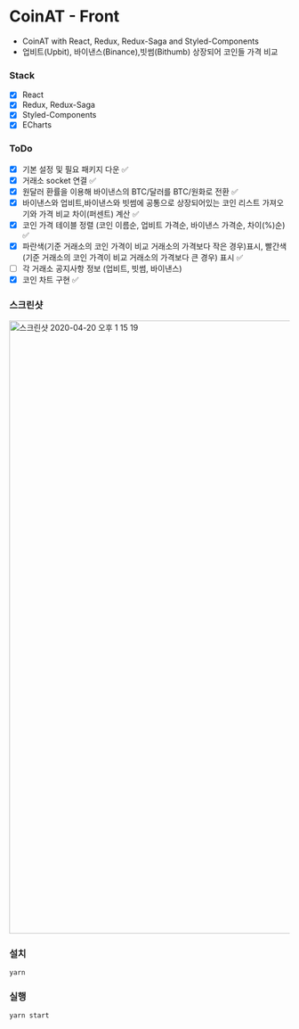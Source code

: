 # CoinAT - Front

- CoinAT with React, Redux, Redux-Saga and Styled-Components
- 업비트(Upbit), 바이낸스(Binance),빗썸(Bithumb) 상장되어 코인들 가격 비교

### Stack

- [x] React
- [x] Redux, Redux-Saga
- [x] Styled-Components
- [x] ECharts

### ToDo

- [x] 기본 설정 및 필요 패키지 다운 ✅
- [x] 거래소 socket 연결 ✅
- [x] 원달러 환률을 이용해 바이낸스의 BTC/달러를 BTC/원화로 전환 ✅
- [x] 바이낸스와 업비트,바이낸스와 빗썸에 공통으로 상장되어있는 코인 리스트 가져오기와 가격 비교 차이(퍼센트) 계산 ✅
- [x] 코인 가격 테이블 정렬 (코인 이름순, 업비트 가격순, 바이낸스 가격순, 차이(%)순) ✅
- [x] 파란색(기준 거래소의 코인 가격이 비교 거래소의 가격보다 작은 경우)표시, 빨간색(기준 거래소의 코인 가격이 비교 거래소의 가격보다 큰 경우) 표시 ✅
- [ ] 각 거래소 공지사항 정보 (업비트, 빗썸, 바이낸스)
- [x] 코인 차트 구현 ✅

### 스크린샷

<img width="1100" alt="스크린샷 2020-04-20 오후 1 15 19" src="https://user-images.githubusercontent.com/30601503/92320942-67f72c00-f060-11ea-9d12-07d84547609e.png">

### 설치

```
yarn
```

### 실행

```
yarn start
```
